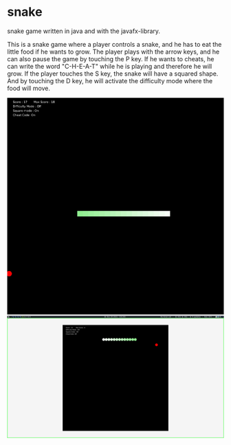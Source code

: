# snake
snake game written in java and with the javafx-library.

This is a snake game where a player controls a snake, and he has to eat the little food if he wants to grow. The player plays with the arrow keys, and he can also pause the game by touching the P key. If he wants to cheats, he can write the word "C-H-E-A-T" while he is playing and therefore he will grow. If the player touches the S key, the snake will have a squared shape. And by touching the D key, he will activate the difficulty mode where the food will move.

![alt text for screen readers](screen.jpg "Screenshot of the game")
![alt text for screen readers](screen0.jpg "Screenshot of the game")
